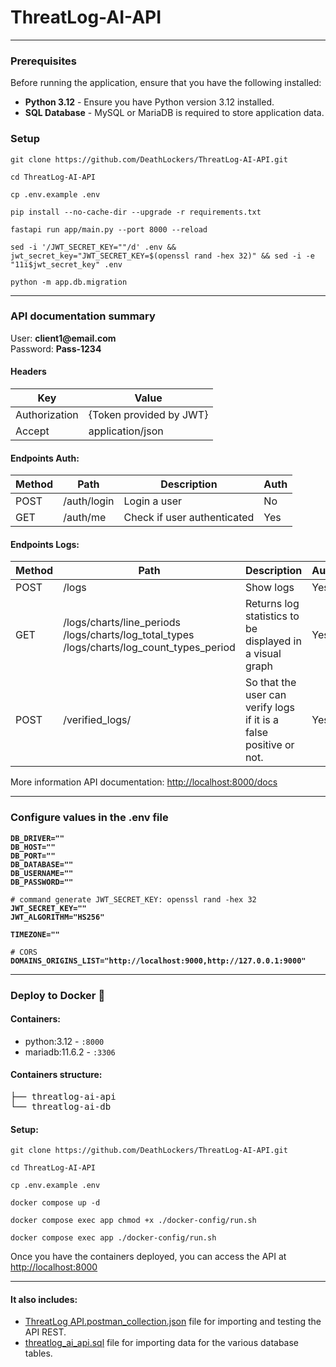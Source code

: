 # ThreatLog-AI-API

<hr>

<h3>Prerequisites</h3>
<p>Before running the application, ensure that you have the following installed:</p>

<ul>
	<li><b>Python 3.12</b> - Ensure you have Python version 3.12 installed.</li>
  <li><b>SQL Database</b> - MySQL or MariaDB is required to store application data.</li>
</ul>

<h3>Setup</h3>
<pre>
<code>git clone https://github.com/DeathLockers/ThreatLog-AI-API.git</code>
</pre>
<pre>
<code>cd ThreatLog-AI-API</code>
</pre>
<pre>
<code>cp .env.example .env</code>
</pre>
<pre>
<code>pip install --no-cache-dir --upgrade -r requirements.txt</code>
</pre>
<pre>
<code>fastapi run app/main.py --port 8000 --reload</code>
</pre>
<pre>
<code>sed -i '/JWT_SECRET_KEY=""/d' .env && jwt_secret_key="JWT_SECRET_KEY=$(openssl rand -hex 32)" && sed -i -e "11i$jwt_secret_key" .env</code>
</pre>
<pre>
<code>python -m app.db.migration</code>
</pre>

<hr>

<h3>API documentation summary</h3>
<p></p>
<span>User: <b>client1@email.com</b></span><br>
<span>Password: <b>Pass-1234</b></span>

<h4>Headers</h4>
<table>
<thead>
<tr>
<th>Key</th>
<th>Value</th>
</tr>
</thead>
<tbody>
<tr>
<td>Authorization</td>
<td>{Token provided by JWT}</td>
</tr>
<tr>
<td>Accept</td>
<td>application/json</td>
</tr>
</tbody>
</table>

<h4>Endpoints Auth:</h4>
<table>
<thead>
<tr>
<th>Method</th>
<th>Path</th>
<th>Description</th>
<th>Auth</th>
</tr>
</thead>
<tbody>
<tr>
<td>POST</td>
<td>/auth/login</td>
<td>Login a user</td>
<td>No</td>
</tr>
<tr>
<td>GET</td>
<td>/auth/me</td>
<td>Check if user authenticated</td>
<td>Yes</td>
</tr>
</tbody>
</table>

<h4>Endpoints Logs:</h4>
<table>
<thead>
<tr>
<th>Method</th>
<th>Path</th>
<th>Description</th>
<th>Auth</th>
</tr>
</thead>
<tbody>
<tr>
<td>POST</td>
<td>/logs</td>
<td>Show logs</td>
<td>Yes</td>
</tr>
<tr>
<td>GET</td>
<td>/logs/charts/line_periods<br>/logs/charts/log_total_types<br>/logs/charts/log_count_types_period</td>
<td>Returns log statistics to be displayed in a visual graph</td>
<td>Yes</td>
</tr>
<tr>
<td>POST</td>
<td>/verified_logs/</td>
<td>So that the user can verify logs if it is a false positive or not.</td>
<td>Yes</td>
</tr>
</tbody>
</table>

<span> More information API documentation: <a href="http://localhost:8000/docs" target="_blank">http://localhost:8000/docs</a>
</span>

<hr>



<h3>Configure values in the .env file</h3>

<pre><code><strong>DB_DRIVER=""</strong>
<strong>DB_HOST=""</strong>
<strong>DB_PORT=""</strong>
<strong>DB_DATABASE=""</strong>
<strong>DB_USERNAME=""</strong>
<strong>DB_PASSWORD=""</strong>
</code></pre>

<pre><code><span># command generate JWT_SECRET_KEY: openssl rand -hex 32</span>
<strong>JWT_SECRET_KEY=""</strong>
<strong>JWT_ALGORITHM="HS256"</strong>
</code></pre>

<pre><code><strong>TIMEZONE=""</strong>
</code></pre>

<pre><code><span># CORS</span>
<strong>DOMAINS_ORIGINS_LIST="http://localhost:9000,http://127.0.0.1:9000"</strong>
</code></pre>

<hr>

<h3>Deploy to Docker <g-emoji class="g-emoji" alias="whale" fallback-src="https://github.githubassets.com/images/icons/emoji/unicode/1f433.png">🐳</g-emoji></h3>

<h4>Containers:</h4>
<ul>
<li><span>python:3.12</span> - <code>:8000</code></li>
<li><span>mariadb:11.6.2</span> - <code>:3306</code></li>
</ul>

<h4>Containers structure:</h4>
<div class="highlight highlight-source-shell"><pre>├── threatlog-ai-api
└── threatlog-ai-db</pre></div>

<h4>Setup:</h4>
<pre>
<code>git clone https://github.com/DeathLockers/ThreatLog-AI-API.git</pre></code>
<pre><code>cd ThreatLog-AI-API</pre></code>
<pre><code>cp .env.example .env</pre></code>
<pre><code>docker compose up -d</pre></code>
<pre><code>docker compose exec app chmod +x ./docker-config/run.sh</pre></code>
<pre><code>docker compose exec app ./docker-config/run.sh</code>
</pre>

<span>Once you have the containers deployed, you can access the API at </span> <a href="http://localhost:8000" target="_blank">http://localhost:8000</a>

<hr>

<h4>It also includes:</h4>
<ul>
<li><a href="https://github.com/DeathLockers/ThreatLog-AI-API/ThreatLog%20API.postman_collection.json"  target="_blank">ThreatLog API.postman_collection.json</a> file for importing and testing the API REST.</li>

<li><a href="https://github.com/DeathLockers/ThreatLog-AI-API/threatlog_ai_api.sql"  target="_blank">threatlog_ai_api.sql</a> file for importing data for the various database tables.</li>
</ul>